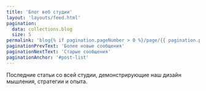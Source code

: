 ```yaml
---
title: 'Блог веб студии'
layout: 'layouts/feed.html'
pagination:
  data: collections.blog
  size: 5
permalink: 'blog{% if pagination.pageNumber > 0 %}/page/{{ pagination.pageNumber }}{% endif %}/index.html'
paginationPrevText: 'Более новые сообщения'
paginationNextText: 'Старые сообщения'
paginationAnchor: '#post-list'
---
```


Последние статьи со всей студии, демонстрирующие наш дизайн мышления, стратегии и опыта.